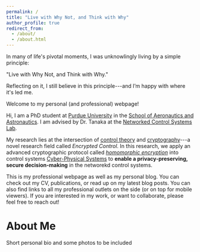 ```yaml
---
permalink: /
title: "Live with Why Not, and Think with Why"
author_profile: true
redirect_from: 
  - /about/
  - /about.html
---
```


In many of life's pivotal moments, I was unknowlingly living by a simple principle: 

  "Live with Why Not, and Think with Why."

Reflecting on it, I still believe in this principle---and I’m happy with where it's led me.

Welcome to my personal (and professional) webpage!

Hi, I am a PhD student at [Purdue University](https://www.purdue.edu/) in the [School of Aeronautics and Astronautics](https://engineering.purdue.edu/AAE). I am advised by Dr. Tanaka at the [Networked Control Systems Lab](https://networked-control-systems-lab.github.io/).

My research lies at the intersection of [control theory](https://en.wikipedia.org/wiki/Control_theory) and [cryptography](https://en.wikipedia.org/wiki/Cryptography)---a novel research field called <em>Encrypted Control</em>. In this research, we apply an advanced cryptographic protocol called <em>[homomorphic encryption](https://en.wikipedia.org/wiki/Homomorphic_encryption)</em> into control systems [Cyber-Physical Systems](https://www.nsf.gov/funding/opportunities/cps-cyber-physical-systems) to **enable a privacy-preserving, secure decision-making** in the networekd control systems.

This is my professional webpage as well as my personal blog.
You can check out my CV, publications, or read up on my latest blog posts.
You can also find links to all my professional outlets on the side (or on top for mobile viewers).
If you are interested in my work, or want to collaborate, please feel free to reach out!

About Me
======
Short personal bio and some photos to be included